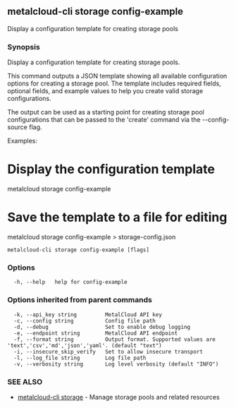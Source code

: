 ## metalcloud-cli storage config-example

Display a configuration template for creating storage pools

### Synopsis

Display a configuration template for creating storage pools.

This command outputs a JSON template showing all available configuration options
for creating a storage pool. The template includes required fields, optional fields,
and example values to help you create valid storage configurations.

The output can be used as a starting point for creating storage pool configurations
that can be passed to the 'create' command via the --config-source flag.

Examples:
  # Display the configuration template
  metalcloud storage config-example

  # Save the template to a file for editing
  metalcloud storage config-example > storage-config.json

```
metalcloud-cli storage config-example [flags]
```

### Options

```
  -h, --help   help for config-example
```

### Options inherited from parent commands

```
  -k, --api_key string         MetalCloud API key
  -c, --config string          Config file path
  -d, --debug                  Set to enable debug logging
  -e, --endpoint string        MetalCloud API endpoint
  -f, --format string          Output format. Supported values are 'text','csv','md','json','yaml'. (default "text")
  -i, --insecure_skip_verify   Set to allow insecure transport
  -l, --log_file string        Log file path
  -v, --verbosity string       Log level verbosity (default "INFO")
```

### SEE ALSO

* [metalcloud-cli storage](metalcloud-cli_storage.md)	 - Manage storage pools and related resources

